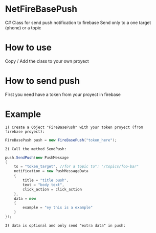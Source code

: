 # NetFireBasePush
C# Class for send push notification to firebase 
Send only to a one target (phone) or a topic

# How to use
  Copy / Add the class to your own proyect
# How to send push
  First you need have a token from your proyect in firebase
# Example
	1) Create a Object "FireBasePush" with your token proyect (from firebase proyect):
```c#
FireBasePush push = new FireBasePush("token_here");
```
	2) Call the method SendPush:
```c#
push.SendPush(new PushMessage
{
	to = "token_target", //for a topic to": "/topics/foo-bar"
	notification = new PushMessageData
	{
		title = "title push",
		text = "body text",
		click_action = click_action
	},
	data = new
	{
		example = "ey this is a example" 
	}
});
```
	3) data is optional and only send "extra data" in push:
  
